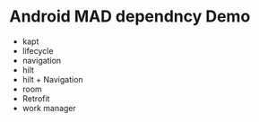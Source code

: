 # Android MAD dependncy Demo
- kapt
- lifecycle
- navigation
- hilt
- hilt + Navigation
- room
- Retrofit
- work manager
